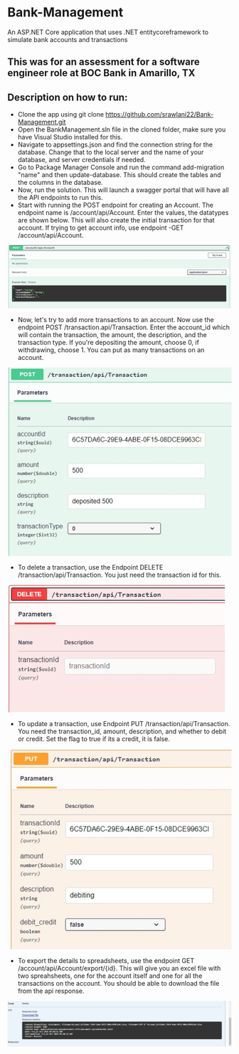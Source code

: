 # Bank-Management
An ASP.NET Core application that uses .NET entitycoreframework to simulate bank accounts and transactions

## This was for an assessment for a software engineer role at BOC Bank in Amarillo, TX

## Description on how to run:
- Clone the app using git clone https://github.com/srawlani22/Bank-Management.git
- Open the BankManagement.sln file in the cloned folder, make sure you have Visual Studio installed for this.
- Navigate to appsettings.json and find the connection string for the database. Change that to the local server and the name of your database, and server credentials if needed.
- Go to Package Manager Console and run the command add-migration "name" and then update-database. This should create the tables and the columns in the database.
- Now, run the solution. This will launch a swagger portal that will have all the API endpoints to run this.
- Start with running the POST endpoint for creating an Account. The endpoint name is /account/api/Account. Enter the values, the datatypes are shown below. This will also create the initial transaction for that account. If trying to get account info, use endpoint -GET /account/api/Account.
  
![alt text](https://github.com/srawlani22/Bank-Management/blob/main/Images/post_account.jpg)

- Now, let's try to add more transactions to an account. Now use the endpoint POST /transaction.api/Transaction. Enter the account_id which will contain the transaction, the amount, the description, and the transaction type. If you're depositing the amount, choose 0, if withdrawing, choose 1. You can put as many transactions on an account.
  
![alt text](https://github.com/srawlani22/Bank-Management/blob/main/Images/post_transaction.jpg)

- To delete a transaction, use the Endpoint DELETE /transaction/api/Transaction. You just need the transaction id for this.
  
![alt text](https://github.com/srawlani22/Bank-Management/blob/main/Images/delete_transaction.jpg)

- To update a transaction, use Endpoint PUT /transaction/api/Transaction. You need the transaction_id, amount, description, and whether to debit or credit. Set the flag to true if its a credit, it is false.
  
![alt text](https://github.com/srawlani22/Bank-Management/blob/main/Images/update_transaction.jpg)

- To export the details to spreadsheets, use the endpoint GET /account/api/Account/export/{id}. This will give you an excel file with two spreahsheets, one for the account itself and one for all the transactions on the account. You should be able to download the file from the api response.

![alt text](https://github.com/srawlani22/Bank-Management/blob/main/Images/export_account_details.jpg)
